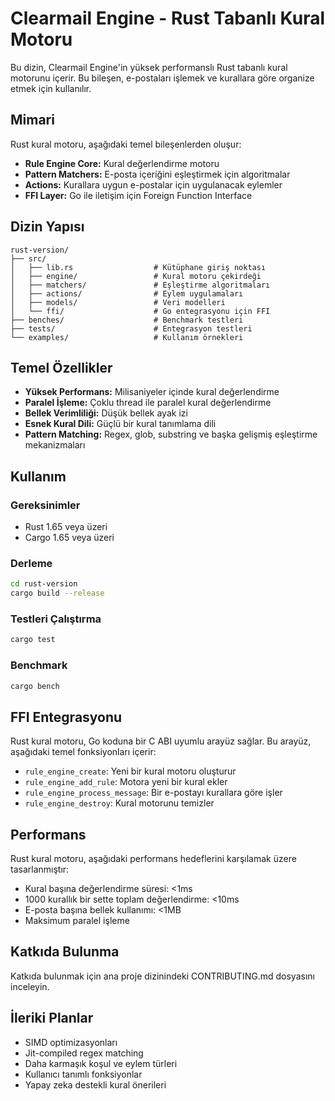 # Clearmail Engine - Rust Tabanlı Kural Motoru

Bu dizin, Clearmail Engine'in yüksek performanslı Rust tabanlı kural motorunu içerir. Bu bileşen, e-postaları işlemek ve kurallara göre organize etmek için kullanılır.

## Mimari

Rust kural motoru, aşağıdaki temel bileşenlerden oluşur:

- **Rule Engine Core:** Kural değerlendirme motoru
- **Pattern Matchers:** E-posta içeriğini eşleştirmek için algoritmalar
- **Actions:** Kurallara uygun e-postalar için uygulanacak eylemler
- **FFI Layer:** Go ile iletişim için Foreign Function Interface

## Dizin Yapısı

```
rust-version/
├── src/
│   ├── lib.rs                  # Kütüphane giriş noktası
│   ├── engine/                 # Kural motoru çekirdeği
│   ├── matchers/               # Eşleştirme algoritmaları
│   ├── actions/                # Eylem uygulamaları
│   ├── models/                 # Veri modelleri
│   └── ffi/                    # Go entegrasyonu için FFI
├── benches/                    # Benchmark testleri
├── tests/                      # Entegrasyon testleri
└── examples/                   # Kullanım örnekleri
```

## Temel Özellikler

- **Yüksek Performans:** Milisaniyeler içinde kural değerlendirme
- **Paralel İşleme:** Çoklu thread ile paralel kural değerlendirme
- **Bellek Verimliliği:** Düşük bellek ayak izi
- **Esnek Kural Dili:** Güçlü bir kural tanımlama dili
- **Pattern Matching:** Regex, glob, substring ve başka gelişmiş eşleştirme mekanizmaları

## Kullanım

### Gereksinimler

- Rust 1.65 veya üzeri
- Cargo 1.65 veya üzeri

### Derleme

```bash
cd rust-version
cargo build --release
```

### Testleri Çalıştırma

```bash
cargo test
```

### Benchmark

```bash
cargo bench
```

## FFI Entegrasyonu

Rust kural motoru, Go koduna bir C ABI uyumlu arayüz sağlar. Bu arayüz, aşağıdaki temel fonksiyonları içerir:

- `rule_engine_create`: Yeni bir kural motoru oluşturur
- `rule_engine_add_rule`: Motora yeni bir kural ekler
- `rule_engine_process_message`: Bir e-postayı kurallara göre işler
- `rule_engine_destroy`: Kural motorunu temizler

## Performans

Rust kural motoru, aşağıdaki performans hedeflerini karşılamak üzere tasarlanmıştır:

- Kural başına değerlendirme süresi: <1ms
- 1000 kurallık bir sette toplam değerlendirme: <10ms
- E-posta başına bellek kullanımı: <1MB
- Maksimum paralel işleme

## Katkıda Bulunma

Katkıda bulunmak için ana proje dizinindeki CONTRIBUTING.md dosyasını inceleyin.

## İleriki Planlar

- SIMD optimizasyonları
- Jit-compiled regex matching
- Daha karmaşık koşul ve eylem türleri
- Kullanıcı tanımlı fonksiyonlar
- Yapay zeka destekli kural önerileri